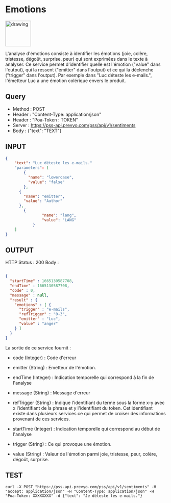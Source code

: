 Emotions
==

<img src="../images/ic_pss_sentiment.png" alt="drawing" width="80"/>


L'analyse d'émotions consiste à identifier les émotions (joie, colère, tristesse, dégoût, surprise, peur)
qui sont exprimées dans le texte à analyser. Ce service permet d'identifier quelle est l'émotion ("value" dans l'output), qui la ressent ("emitter" dans l'output) et ce qui la déclenche ("trigger" dans l'output). Par exemple dans "Luc déteste les e-mails.", l'émetteur Luc a une émotion colérique envers le produit.

Query
--
* Method : POST
* Header : "Content-Type: application/json"
* Header : "Poa-Token : TOKEN"
* Server : https://pss-api.prevyo.com/pss/api/v1/sentiments
* Body : {"text": "TEXT"}

INPUT
--

```JSON
{
    "text": "Luc déteste les e-mails."
    "parameters": [
        {
          "name": "lowercase",
          "value": "false"
        },
      {
        "name": "emitter",
        "value": "Author"
      },
        {
			    "name": "lang",
			    "value": "LANG"
		    }
    ]
}
```


OUTPUT
--

HTTP Status : 200
Body :

```JSON

{
  "startTime" : 1665130587708,
  "endTime" : 1665130587708,
  "code" : 0,
  "message" : null,
  "result" : {
    "emotions" : [ {
      "trigger" : "e-mails",
      "refTrigger" : "0-3",
      "emitter" : "Luc",
      "value" : "anger"
    } ]
  }
}
```
La sortie de ce service fournit :

* code (Integer) : Code d'erreur

* emitter (String) : Emetteur de l'émotion.

* endTime (Integer) : Indication temporelle qui correspond à la fin de l'analyse

* message (String) : Message d'erreur

* refTrigger (String) : Indique l'identifiant du terme sous la forme x-y avec x l'identifiant de la phrase et y l'identifiant du token. Cet identifiant existe dans plusieurs services ce qui permet de croiser des informations provenant de ces services.

* startTime (Integer) : Indication temporelle qui correspond au début de l'analyse

* trigger (String) : Ce qui provoque une émotion.

* value (String) : Valeur de l'émotion parmi joie, tristesse, peur, colère, dégoût, surprise.



TEST
--

`curl -X POST "https://pss-api.prevyo.com/pss/api/v1/sentiments" -H "accept: application/json" -H "Content-Type: application/json" -H "Poa-Token: XXXXXXXX" -d {"text": "Je déteste les e-mails."}` 

